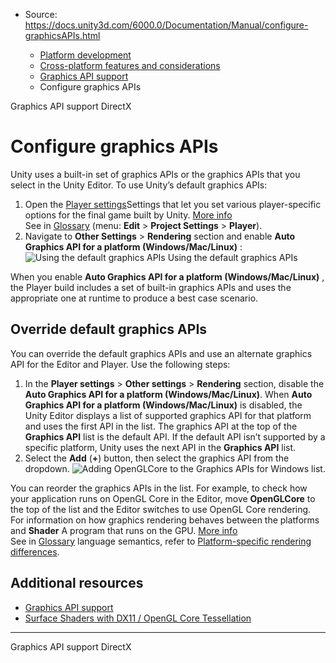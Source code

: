 * Source: https://docs.unity3d.com/6000.0/Documentation/Manual/configure-graphicsAPIs.html

  * [Platform development ](https://docs.unity3d.com/6000.0/Documentation/Manual/PlatformSpecific.html)
  * [Cross-platform features and considerations](https://docs.unity3d.com/6000.0/Documentation/Manual/cross-platform-features.html)
  * [Graphics API support](https://docs.unity3d.com/6000.0/Documentation/Manual/GraphicsAPIs.html)
  * Configure graphics APIs


[](https://docs.unity3d.com/6000.0/Documentation/Manual/GraphicsAPIs.html)
Graphics API support
[](https://docs.unity3d.com/6000.0/Documentation/Manual/UsingDX11GL3Features.html)
DirectX
# Configure graphics APIs
Unity uses a built-in set of graphics APIs or the graphics APIs that you select in the Unity Editor.
To use Unity’s default graphics APIs:
  1. Open the [Player settings](https://docs.unity3d.com/6000.0/Documentation/Manual/class-PlayerSettings.html)Settings that let you set various player-specific options for the final game built by Unity. [More info](https://docs.unity3d.com/6000.0/Documentation/Manual/class-PlayerSettings.html)  
See in [Glossary](https://docs.unity3d.com/6000.0/Documentation/Manual/Glossary.html#PlayerSettings) (menu: **Edit** > **Project Settings** > **Player**).
  2. Navigate to **Other Settings** > **Rendering** section and enable **Auto Graphics API for a platform (Windows/Mac/Linux)** :
![Using the default graphics APIs](https://docs.unity3d.com/6000.0/Documentation/uploads/Main/AutoGraphicsAPICheckboxes.png) Using the default graphics APIs


When you enable **Auto Graphics API for a platform (Windows/Mac/Linux)** , the Player build includes a set of built-in graphics APIs and uses the appropriate one at runtime to produce a best case scenario.
## Override default graphics APIs
You can override the default graphics APIs and use an alternate graphics API for the Editor and Player. Use the following steps:
  1. In the **Player settings** > **Other settings** > **Rendering** section, disable the **Auto Graphics API for a platform (Windows/Mac/Linux)**. 
When **Auto Graphics API for a platform (Windows/Mac/Linux)** is disabled, the Unity Editor displays a list of supported graphics API for that platform and uses the first API in the list. The graphics API at the top of the **Graphics API** list is the default API. If the default API isn’t supported by a specific platform, Unity uses the next API in the **Graphics API** list.
  2. Select the **Add** (**+**) button, then select the graphics API from the dropdown.
![Adding OpenGLCore to the Graphics APIs for Windows list](https://docs.unity3d.com/6000.0/Documentation/uploads/Main/SelectGraphicsAPIs.png).


You can reorder the graphics APIs in the list. For example, to check how your application runs on OpenGL Core in the Editor, move **OpenGLCore** to the top of the list and the Editor switches to use OpenGL Core rendering.
For information on how graphics rendering behaves between the platforms and **Shader** A program that runs on the GPU. [More info](https://docs.unity3d.com/6000.0/Documentation/Manual/Shaders.html)  
See in [Glossary](https://docs.unity3d.com/6000.0/Documentation/Manual/Glossary.html#Shader) language semantics, refer to [Platform-specific rendering differences](https://docs.unity3d.com/6000.0/Documentation/Manual/SL-PlatformDifferences.html).
## Additional resources
  * [Graphics API support](https://docs.unity3d.com/6000.0/Documentation/Manual/GraphicsAPIs.html)
  * [Surface Shaders with DX11 / OpenGL Core Tessellation](https://docs.unity3d.com/6000.0/Documentation/Manual/SL-SurfaceShaderTessellation.html)


* * *
[](https://docs.unity3d.com/6000.0/Documentation/Manual/GraphicsAPIs.html)
Graphics API support
[](https://docs.unity3d.com/6000.0/Documentation/Manual/UsingDX11GL3Features.html)
DirectX
